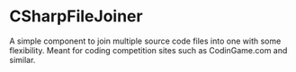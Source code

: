 # CSharpFileJoiner
A simple component to join multiple source code files into one with some flexibility. Meant for coding competition sites such as CodinGame.com and similar.
